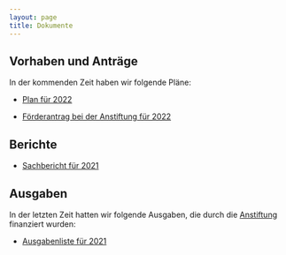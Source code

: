 ```yaml
---
layout: page
title: Dokumente
---
```


## Vorhaben und Anträge
In der kommenden Zeit haben wir folgende Pläne:

- [Plan für 2022](Anträge/plan.pdf)

- [Förderantrag bei der Anstiftung für 2022](Anträge/antrag_2022_public.pdf)

## Berichte

- [Sachbericht für 2021](Berichte/Sachbericht_2021_public.pdf)

## Ausgaben

In der letzten Zeit hatten wir folgende Ausgaben, die durch die [Anstiftung](https://anstiftung.de/) finanziert wurden:

- [Ausgabenliste für 2021](Ausgaben/Ausgaben_wiLi_2021_public.pdf)
